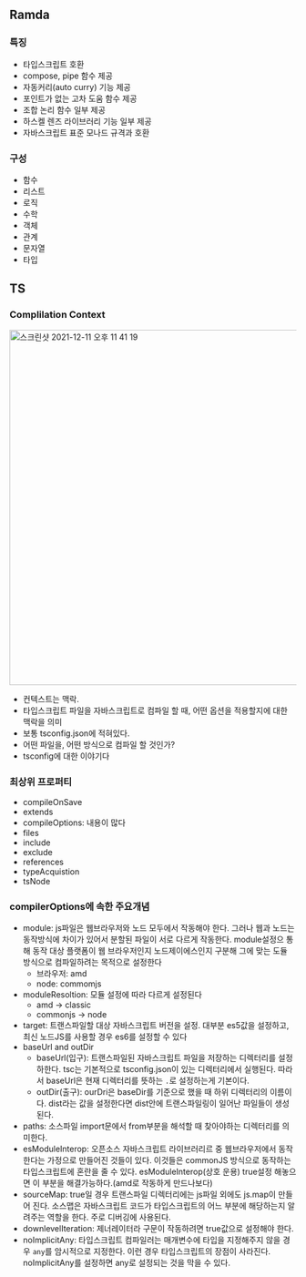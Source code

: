 
## Ramda

### 특징

- 타입스크립트 호환
- compose, pipe 함수 제공
- 자동커리(auto curry) 기능 제공
- 포인트가 없는 고차 도움 함수 제공
- 조합 논리 함수 일부 제공
- 하스켈 렌즈 라이브러리 기능 일부 제공
- 자바스크립트 표준 모나드 규격과 호환

### 구성

- 함수
- 리스트
- 로직
- 수학
- 객체
- 관계
- 문자열
- 타입

## TS
### Complilation Context

<img width="624" alt="스크린샷 2021-12-11 오후 11 41 19" src="https://user-images.githubusercontent.com/30411204/145680579-c118e030-9d6f-4e8e-bc32-984892d42e33.png">

- 컨텍스트는 맥락.
- 타입스크립트 파일을 자바스크립트로 컴파일 할 때, 어떤 옵션을 적용할지에 대한 맥락을 의미
- 보통 tsconfig.json에 적혀있다.
- 어떤 파일을, 어떤 방식으로 컴파일 할 것인가?
- tsconfig에 대한 이야기다

### 최상위 프로퍼티

- compileOnSave
- extends
- compileOptions: 내용이 많다
- files
- include
- exclude
- references
- typeAcquistion
- tsNode

### compilerOptions에 속한 주요개념

- module: js파일은 웹브라우저와 노드 모두에서 작동해야 한다. 그러나 웹과 노드는 동작방식에 차이가 있어서 분할된 파일이 서로 다르게 작동한다. module설정으 통해 동작 대상 플랫폼이 웹 브라우저인지 노드제이에스인지 구분해 그에 맞는 도듈 방식으로 컴파일하려는 목적으로 설정한다
  - 브라우저: amd
  - node: commomjs
- moduleResoltion: 모듈 설정에 따라 다르게 설정된다
  - amd -> classic 
  - commonjs -> node
- target: 트랜스파일할 대상 자바스크립트 버전을 설정. 대부분 es5값을 설정하고, 최신 노드JS를 사용할 경우 es6를 설정할 수 있다
- baseUrl and outDir
  - baseUrl(입구): 트랜스파일된 자바스크립트 파일을 저장하는 디렉터리를 설정하한다. tsc는 기본적으로 tsconfig.json이 있는 디렉터리에서 실행된다. 따라서 baseUrl은 현재 디렉터리를 뜻하는 `.`로 설정하는게 기본이다.
  - outDir(출구): ourDri은 baseDir를 기준으로 했을 때 하위 디렉터리의 이름이다. dist라는 값을 설정한다면 dist안에 트랜스파일링이 일어난 파일들이 생성된다.
- paths: 소스파일 import문에서 from부분을 해석할 때 찾아야하는 디렉터리를 의미한다.
- esModuleInterop: 오픈소스 자바스크립트 라이브러리르 중 웹브라우저에서 동작한다는 가정으로 만들어진 것들이 있다. 이것들은 commonJS 방식으로 동작하는 타입스크립트에 혼란을 줄 수 있다. esModuleInterop(상호 운용) true설정 해놓으면 이 부분을 해결가능하다.(amd로 작동하게 만드나보다)
- sourceMap: true일 경우 트랜스파일 디렉터리에는 js파일 외에도 js.map이 만들어 진다. 소스맵은 자바스크립트 코드가 타입스크립트의 어느 부분에 해당하는지 알려주는 역할을 한다. 주로 디버깅에 사용된다.
- downlevelIteration: 제너레이터라 구문이 작동하려면 true값으로 설정해야 한다.
- noImplicitAny: 타입스크립트 컴파일러는 매개변수에 타입을 지정해주지 않을 경우 `any`를 암시적으로 지정한다. 이런 경우 타입스크립트의 장점이 사라진다. noImplicitAny를 설정하면 any로 설정되는 것을 막을 수 있다.